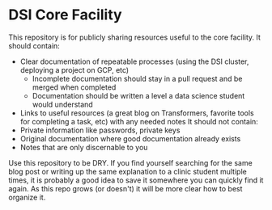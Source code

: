 # DSI Core Facility

This repository is for publicly sharing resources useful to the core facility. It should contain:
- Clear documentation of repeatable processes (using the DSI cluster, deploying a project on GCP, etc)
  - Incomplete documentation should stay in a pull request and be merged when completed
  - Documentation should be written a level a data science student would understand
- Links to useful resources (a great blog on Transformers, favorite tools for completing a task, etc) with any needed notes
It should not contain:
- Private information like passwords, private keys
- Original documentation where good documentation already exists
- Notes that are only discernable to you

Use this repository to be DRY. If you find yourself searching for the same blog post or writing up the same explanation to a clinic student multiple times, it is probably a good idea to save it somewhere you can quickly find it again. As this repo grows (or doesn't) it will be more clear how to best organize it. 
